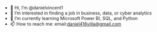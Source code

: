 - 👋 Hi, I’m @danielvincent1
- 👀 I’m interested in finding a job in business, data, or cyber analytics
- 🌱 I’m currently learning Microsoft Power BI, SQL, and Python
- 📫 How to reach me:
  email:daniel416villa@gmail.com

<!---
danielvincent1/danielvincent1 is a ✨ special ✨ repository because its `README.md` (this file) appears on your GitHub profile.
You can click the Preview link to take a look at your changes.
--->
